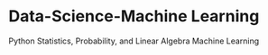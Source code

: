 # Data-Science-Machine Learning

Python 
Statistics, Probability, and Linear Algebra
Machine Learning
